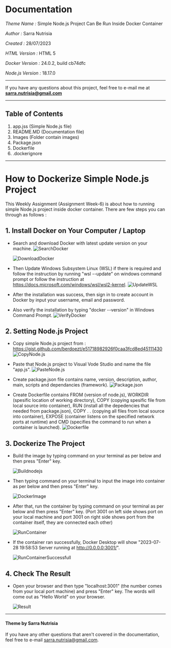 # Documentation
*Theme Name :* Simple Node.js Project Can Be Run Inside Docker Container

*Author :* Sarra Nutrisia

*Created :* 28/07/2023 

*HTML Version :* HTML 5

*Docker Version :* 24.0.2, build cb74dfc

*Node.js Version :* 18.17.0


***
If you have any questions about this project, feel free to e-mail me at **sarra.nutrisia@gmail.com**
***
## Table of Contents
1. app.jss (Simple Node.js file)
2. README.MD (Documentation file)
3. Images (Folder contain images)
4. Package.json
5. Dockerfile
6. .dockerignore
   
***
# How to Dockerize Simple Node.js Project

This Weekly Assignment (Assignment Week-6) is about how to running simple Node.js project inside docker container. There are few steps you can through as follows : 
  

## 1. Install Docker on Your Computer / Laptop

- Search and download Docker with latest update version on your machine.
  ![SearchDocker](Images/searchdockeringoogle.png)

  ![DownloadDocker](Images/downloaddocker.png)

- Then Update Windows Subsystem Linux (WSL) if there is required and follow the instruction by running   "wsl --update" on windows command prompt or follow the instruction at https://docs.microsoft.com/windows/wsl/wsl2-kernel.
  ![UpdateWSL](Images/Requiresnewerwslkernelversion.png)

- After the installation was success, then sign in to create account in Docker by input your username, email and password.

- Also verify the installation by typing "docker --version" in Windows Command Prompt.
![VerifyDocker](Images/VerifyDocker.png)

## 2. Setting Node.js Project

- Copy simple Node.js project from : https://gist.github.com/berdoezt/e51718982926f0caa3fcd8ed45111430
  ![CopyNode.js](Images/CopySimpleNodeJs.png)

- Paste that Node.js project to Visual Vode Studio and name the file "app.js".
  ![PasteNode.js](Images/CopySimpleNodeJs.png)

- Create package.json file contains name, version, description, author, main, scripts and dependancies (framework).
  ![Package.json](Images/package-json.png)

- Create Dockerfile contains FROM (version of node.js), WORKDIR (spesific location of working directory), COPY (copying spesific file from local source into container), RUN (install all the depedencies that needed from package.json), COPY . . (copying all files from local source into container), EXPOSE (container listens on the specified network ports at runtime) and CMD (specifies the command to run when a container is launched).
  ![Dockerfile](Images/NewDockerFile.png)

## 3. Dockerize The Project

- Build the image by typing command on your terminal as per below and then press "Enter" key. 
  
  ![Buildnodejs](Images/NewDockerBuild.png)

- Then typing command on your terminal to input the image into container as per below and then press "Enter" key.
  
  ![DockerImage](Images/NewDockerImages.png)

- After that, run the container by typing command on your terminal as per below and then press "Enter" key. (Port 3001 on left side shows port on your local machine and port 3001 on right side shows port from the container itself, they are connected each other)
  
  ![RunContainer](Images/NewDockerRun.png)

- If the container ran successfully, Docker Desktop will show "2023-07-28 19:58:53 Server running at http://0.0.0.0:3001/".
  
  ![RunContainerSuccessfull](Images/NewDockerDesktopStatus.png)


## 4. Check The Result

- Open your browser and then type "localhost:3001" (the number comes from your local port machine) and press "Enter" key. The words will come out as "Hello World" on your browser.

  ![Result](Images/LocalHost3001.png)


***


#### Theme by Sarra Nutrisia
If you have any other questions that aren't covered in the documentation, feel free to e-mail <sarra.nutrisia@gmail.com>.
